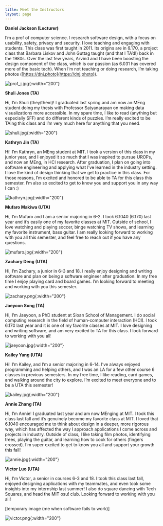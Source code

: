 ```yaml
---
title: Meet the Instructors
layout: page
---
```


**Daniel Jackson (Lecturer)**

I’m a prof of computer science. I research software design, with a focus on usability, safety, privacy and security. I love teaching and engaging with students. This class was first taught in 2011. Its origins are in 6.170, a project class that Barbara Liskov and John Guttag taught (and that I TA’d!) back in the 1980s. Over the last few years, Arvind and I have been boosting the design component of the class, which is our passion (as 6.031 has covered more of the basic tech). When I’m not teaching or doing research, I’m taking photos ([https://dnj.photo](https://dnj.photo)).

![prof_j.jpg](/assets/instructor-photos/prof_j.jpg){:width="200"}

**Shuli Jones (TA)**

Hi, I’m Shuli (they/them)! I graduated last spring and am now an MEng student doing my thesis with Professor Satyanarayan on making data visualizations more accessible. In my spare time, I like to read (anything but especially SFF) and do different kinds of puzzles. I’m really excited to be TAing this class and I’m very much here for anything that you need.

![shuli.jpg](/assets/instructor-photos/shuli.jpg){:width="200"}

**Kathryn Jin (TA)**

Hi! I’m Kathryn, an MEng student at MIT. I took a version of this class in my junior year, and I enjoyed it so much that I was inspired to pursue UROPs, and now an MEng, in HCI research. After graduation, I plan on going into software engineering and applying what I’ve learned in the industry setting. I love the kind of design thinking that we get to practice in this class. For those reasons, I’m excited and honored to be able to TA for this class this semester. I’m also so excited to get to know you and support you in any way I can :)

![kathryn.jpg](/assets/instructor-photos/kathryn.jpg){:width="200"}

**Mufaro Makiwa (UTA)**

Hi, I’m Mufaro and I am a senior majoring in 6-2.  I took 6.1040 (6.170) last year and it’s easily one of my favorite classes at MIT. Outside of school, I love watching and playing soccer, binge watching TV shows, and learning my favorite instrument, bass guitar. I am really looking forward to working with you all this semester, and feel free to reach out if you have any questions.

![mufaro.jpg](/assets/instructor-photos/mufaro.jpg){:width="200"}

**Zachary Deng (UTA)**

Hi, I’m Zachary, a junior in 6-3 and 18. I really enjoy designing and writing software and plan on being a software engineer after graduation. In my free time I enjoy playing card and board games. I’m looking forward to meeting and working with you this semester. 

![zachary.png](/assets/instructor-photos/zachary.png){:width="200"}

**Jaeyoon Song (TA)**

Hi, I’m Jaeyoon, a PhD student at Sloan School of Management. I do social computing research in the field of human-computer interaction (HCI). I took 6.170 last year and it is one of my favorite classes at MIT. I love designing and writing software, and am very excited to TA for this class. I look forward to working with you all!

![jaeyoon.jpg](/assets/instructor-photos/jaeyoon.jpg){:width="200"}

**Kailey Yang (UTA)**

Hi! I’m Kailey, and I’m a senior majoring in 6-14. I’ve always enjoyed programming and helping others, and I was an LA for a few other course 6 classes in previous semesters. In my free time, I like reading, card games, and walking around the city to explore. I’m excited to meet everyone and to be a UTA this semester!

![kailey.jpg](/assets/instructor-photos/kailey.jpg){:width="200"}

**Annie Zhang (TA)**

Hi, I’m Annie! I graduated last year and am now MEnging at MIT. I took this class last fall and it’s genuinely become my favorite class at MIT. I loved that 6.1040 encouraged me to think about design in a deeper, more rigorous way, which has affected the way I approach applications I come across and projects in industry. Outside of class, I like taking film photos, identifying trees, playing the guitar, and learning how to cook for others (fingers crossed). I’m super excited to get to know you all and support your growth this fall!

![annie.jpg](/assets/instructor-photos/annie.jpg){:width="200"}

**Victor Luo (UTA)**

Hi, I'm Victor, a senior in courses 6-3 and 18. I took this class last fall, enjoyed designing applications with my teammates, and even took some insights into my internship last summer! I also do square dancing with Tech Squares, and head the MIT osu! club. Looking forward to working with you all!

[temporary image (me when software fails to work)]

![victor.png](/assets/instructor-photos/victor.png){:width="200"}
